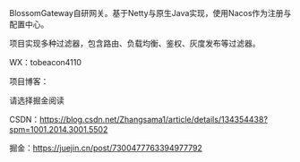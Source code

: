 
BlossomGateway自研网关。基于Netty与原生Java实现，使用Nacos作为注册与配置中心。

项目实现多种过滤器，包含路由、负载均衡、鉴权、灰度发布等过滤器。

WX：tobeacon4110 

项目博客：

请选择掘金阅读

CSDN：https://blog.csdn.net/Zhangsama1/article/details/134354438?spm=1001.2014.3001.5502

掘金：https://juejin.cn/post/7300477763394977792



